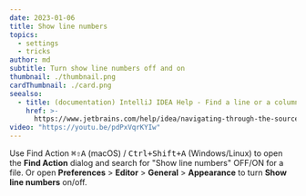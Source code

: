 ```yaml
---
date: 2023-01-06
title: Show line numbers
topics:
  - settings
  - tricks
author: md
subtitle: Turn show line numbers off and on
thumbnail: ./thumbnail.png
cardThumbnail: ./card.png
seealso:
  - title: (documentation) IntelliJ IDEA Help - Find a line or a column
    href: >-
      https://www.jetbrains.com/help/idea/navigating-through-the-source-code.html#find_line
video: "https://youtu.be/pdPxVqrKYIw"
---
```


Use Find Action <kbd>⌘⇧A</kbd> (macOS) / <kbd>Ctrl+Shift+A</kbd> (Windows/Linux) to open the **Find Action** dialog and search for "Show line numbers" OFF/ON for a file. Or open **Preferences** > **Editor** > **General** > **Appearance** to turn **Show line numbers** on/off.

